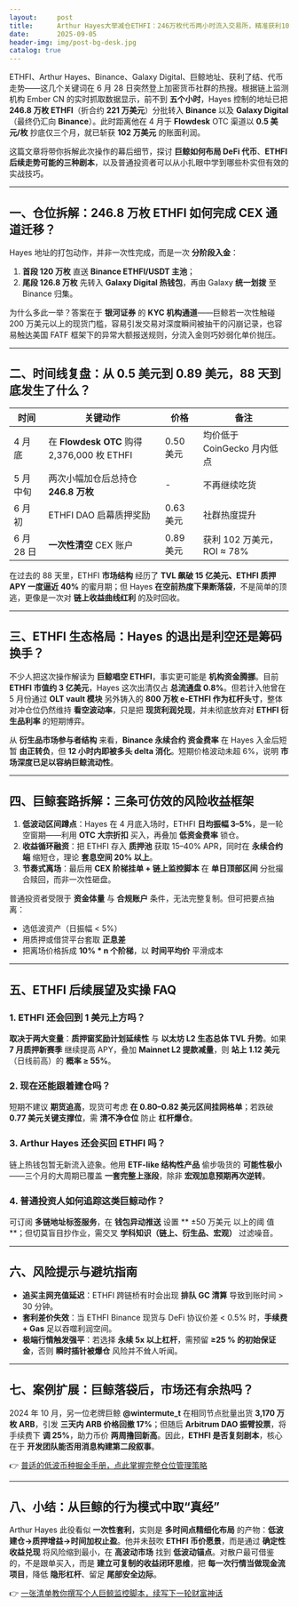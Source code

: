 ```yaml
---
layout:     post
title:      Arthur Hayes大举减仓ETHFI：246万枚代币两小时流入交易所，精准获利102万美元
date:       2025-09-05
header-img: img/post-bg-desk.jpg
catalog: true
---
```


ETHFI、Arthur Hayes、Binance、Galaxy Digital、巨鲸地址、获利了结、代币走势——这几个关键词在 6 月 28 日突然登上加密货币社群的热搜。根据链上监测机构 Ember CN 的实时抓取数据显示，前不到 **五个小时**，Hayes 控制的地址已把 **246.8 万枚 ETHFI**（折合约 **221 万美元**）分批转入 **Binance** 以及 **Galaxy Digital**（最终仍汇向 **Binance**）。此时距离他在 4 月于 **Flowdesk** OTC 渠道以 **0.5 美元/枚** 抄底仅三个月，就已斩获 **102 万美元** 的账面利润。

这篇文章将带你拆解此次操作的幕后细节，探讨 **巨鲸如何布局 DeFi 代币**、**ETHFI 后续走势可能的三种剧本**，以及普通投资者可以从小扎眼中学到哪些朴实但有效的实战技巧。

---

## 一、仓位拆解：246.8 万枚 ETHFI 如何完成 CEX 通道迁移？

Hayes 地址的打包动作，并非一次性完成，而是一次 **分阶段入金**：

1. **首段 120 万枚** 直送 **Binance ETHFI/USDT 主池**；  
2. **尾段 126.8 万枚** 先转入 **Galaxy Digital 热钱包**，再由 Galaxy **统一划拨** 至 Binance 归集。

为什么多此一举？答案在于 **银河证券** 的 **KYC 机构通道**——巨鲸若一次性触碰 200 万美元以上的现货门槛，容易引发交易对深度瞬间被抽干的闪崩记录，也容易触达美国 FATF 框架下的异常大额报送规则，分流入金则巧妙弱化单价抛压。

---

## 二、时间线复盘：从 0.5 美元到 0.89 美元，88 天到底发生了什么？

| 时间 | 关键动作 | 价格 | 备注 |
|---|---|---|---|
| 4 月底 | 在 **Flowdesk OTC** 购得 2,376,000 枚 ETHFI | 0.50 美元 | 均价低于 CoinGecko 月内低点 |
| 5 月中旬 | 两次小幅加仓后总持仓 **246.8 万枚** | - | 不再继续吃货 |
| 6 月初 | ETHFI DAO 启幕质押奖励 | 0.63 美元 | 社群热度提升 |
| 6 月 28 日 | **一次性清空** CEX 账户 | 0.89 美元 | 获利 102 万美元，ROI ≈ 78% |

在过去的 88 天里，ETHFI **市场结构** 经历了 **TVL 飙破 15 亿美元、ETHFI 质押 APY 一度逼近 40%** 的蜜月期；但 Hayes **在空前热度下果断落袋**，不是简单的顶逃，更像是一次对 **链上收益曲线红利** 的及时回收。

---

## 三、ETHFI 生态格局：Hayes 的退出是利空还是筹码换手？

不少人把这次操作解读为 **巨鲸唱空 ETHFI**，事实更可能是 **机构资金腾挪**。目前 **ETHFI 市值约 3 亿美元**，Hayes 这次出清仅占 **总流通盘 0.8%**。但若计入他曾在 5 月份通过 **OLT vault 模块** 另外铸入的 **800 万枚 e-ETHFI 作为杠杆头寸**，整体对冲仓位仍然维持 **看空波动率**，只是把 **现货利润兑现**，并未彻底放弃对 **ETHFI 衍生品利率** 的短期博弈。

从 **衍生品市场参与者结构** 来看，**Binance 永续合约 资金费率** 在 Hayes 入金后短暂 **由正转负**，但 **12 小时内即被多头 delta 消化**。短期价格波动未超 6%，说明 **市场深度已足以容纳巨鲸流动性**。

---

## 四、巨鲸套路拆解：三条可仿效的风险收益框架

1. **低波动区间蹲点**：Hayes 在 4 月底入场时，ETHFI **日均振幅 3–5%**，是一轮空窗期——利用 **OTC 大宗折扣** 买入，再叠加 **低资金费率** 锁仓。  
2. **收益循环融资**：把 ETHFI 存入 **质押池** 获取 15–40% APR，同时在 **永续合约端** 缩短仓，理论 **套息空间 20% 以上**。  
3. **节奏式离场**：最后用 **CEX 阶梯挂单 + 链上监控脚本** 在 **单日顶部区间** 分批撮合赎回，而非一次性砸盘。

普通投资者受限于 **资金体量** 与 **合规账户** 条件，无法完整复制。但可把要点抽离：

- 选低波资产（日振幅 < 5%）  
- 用质押或借贷平台套取 **正息差**  
- 把离场价格拆成 **10% * n 个阶梯**，以 **时间平均价** 平滑成本

---

## 五、ETHFI 后续展望及实操 FAQ

### 1. ETHFI 还会回到 1 美元上方吗？

**取决于两大变量**：**质押窗奖励计划延续性** 与 **以太坊 L2 生态总体 TVL 升势**。如果 **7 月质押新赛季** 继续提高 APY，叠加 **Mainnet L2 提款减量**，则 **站上 1.12 美元** （日线前高）的 **概率 ≥ 55%**。

### 2. 现在还能跟着建仓吗？

短期不建议 **期货追高**，现货可考虑 **在 0.80–0.82 美元区间挂网格单**；若跌破 **0.77 美元关键支撑位**，需 **清不净仓位** 防止 **杠杆爆仓**。

### 3. Arthur Hayes 还会买回 ETHFI 吗？

链上热钱包暂无新流入迹象。他用 **ETF-like 结构性产品** 偷步吸货的 **可能性极小**——三个月的大周期已覆盖 **一套完整上涨段**，除非 **宏观加息预期再次逆转**。

### 4. 普通投资人如何追踪这类巨鲸动作？

可订阅 **多链地址标签服务**，在 **钱包异动推送** 设置 ** ±50 万美元 以上的阈 值**；但切莫盲目抄作业，需交叉 **学科知识（链上、衍生品、宏观）** 过滤噪音。

---

## 六、风险提示与避坑指南

- **追买主网充值延迟**：ETHFI 跨链桥有时会出现 **排队 GC 清算** 导致到账时间 > 30 分钟。  
- **套利差价失效**：当 ETHFI Binance 现货与 DeFi 协议价差 < 0.5% 时，**手续费 + Gas** 足以吞噬利润空间。  
- **极端行情触发强平**：若选择 **永续 5x 以上杠杆**，需预留 **≥25 % 的初始保证金**，否则 **瞬时插针被爆仓** 风险并不耸人听闻。

---

## 七、案例扩展：巨鲸落袋后，市场还有余热吗？

2024 年 10 月，另一位老牌巨鲸 **@wintermute_t** 在相同节点批量出货 **3,170 万枚 ARB**，引发 **三天内 ARB 价格回撤 17%**；但随后 **Arbitrum DAO 振臂投票**，将手续费下 **调 25%**，助力币价 **两周撸回新高**。因此，**ETHFI 是否复刻剧本**，核心在于 **开发团队能否用消息构建第二段叙事**。

👉 [普适的低波币种掘金手册，点此掌握完整仓位管理策略](https://okxdog.com/)  

---

## 八、小结：从巨鲸的行为模式中取“真经”

Arthur Hayes 此役看似 **一次性套利**，实则是 **多时间点精细化布局** 的产物：**低波建仓→质押增益→时间加权止盈**。他并未鼓吹 **ETHFI 币价愿景**，而是通过 **确定性收益兑现** 将风险缩到最小，在 **高波动市场** 找到 **低波动锚点**。对散户最可借鉴的，不是跟单买入，而是 **建立可复制的收益闭环思维**，把 **每一次行情当做现金流项目**，降低 **隐形杠杆**、留足 **尾部安全边际**。

👉 [一张清单教你撰写个人巨鲸监控脚本，续写下一轮财富神话](https://okxdog.com/)